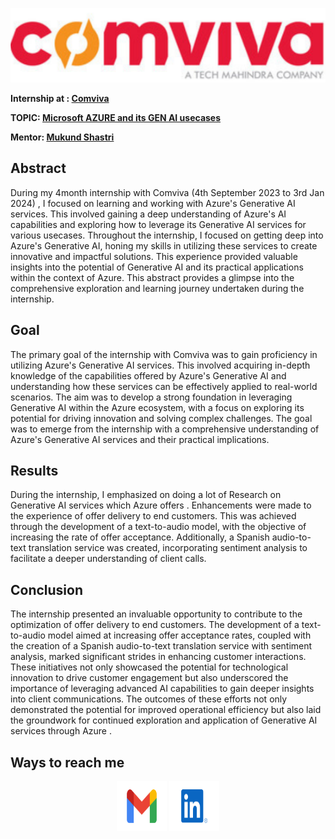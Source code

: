 ![Comviva Image](./Comviva.png)

**Internship at : [Comviva](https://www.comviva.com)**

**TOPIC: [Microsoft AZURE and its GEN AI usecases](https://portal.azure.com/#home)**

**Mentor: [Mukund Shastri](https://www.linkedin.com/in/mukundshastri/)**

## Abstract

During my 4month internship with Comviva (4th September 2023 to 3rd Jan 2024) , I focused on learning and working with Azure's Generative AI services. This involved gaining a deep understanding of Azure's AI capabilities and exploring how to leverage its Generative AI services for various usecases. Throughout the internship, I focused on getting deep into Azure's Generative AI, honing my skills in utilizing these services to create innovative and impactful solutions. This experience provided valuable insights into the potential of Generative AI and its practical applications within the context of Azure. This abstract provides a glimpse into the comprehensive exploration and learning journey undertaken during the internship.

## Goal

The primary goal of the internship with Comviva was to gain proficiency in utilizing Azure's Generative AI services. This involved acquiring in-depth knowledge of the capabilities offered by Azure's Generative AI and understanding how these services can be effectively applied to real-world scenarios. The aim was to develop a strong foundation in leveraging Generative AI within the Azure ecosystem, with a focus on exploring its potential for driving innovation and solving complex challenges. The goal was to emerge from the internship with a comprehensive understanding of Azure's Generative AI services and their practical implications.

## Results

During the internship, I emphasized on doing a lot of Research on Generative AI services which Azure offers . Enhancements were made to the experience of offer delivery to end customers. This was achieved through the development of a text-to-audio model, with the objective of increasing the rate of offer acceptance. Additionally, a Spanish audio-to-text translation service was created, incorporating sentiment analysis to facilitate a deeper understanding of client calls.


## Conclusion

The internship presented an invaluable opportunity to contribute to the optimization of offer delivery to end customers. The development of a text-to-audio model aimed at increasing offer acceptance rates, coupled with the creation of a Spanish audio-to-text translation service with sentiment analysis, marked significant strides in enhancing customer interactions. These initiatives not only showcased the potential for technological innovation to drive customer engagement but also underscored the importance of leveraging advanced AI capabilities to gain deeper insights into client communications. The outcomes of these efforts not only demonstrated the potential for improved operational efficiency but also laid the groundwork for continued exploration and application of Generative AI services through Azure . 

## Ways to reach me

<p align="center">
  <a href="mailto:aryanrawat2001@gmail.com?subject = Hello from your GitHub README&body = Message"><img src="./assets/gmail.svg" height="80px" width="80px" alt="Gmail" ></a>
  <a href="https://www.linkedin.com/in/aryan-rawat-58551618b/"><img src="./assets/linkedIn.svg" height="80px" width="80px" alt="LinkedIn"></a>
</p>
